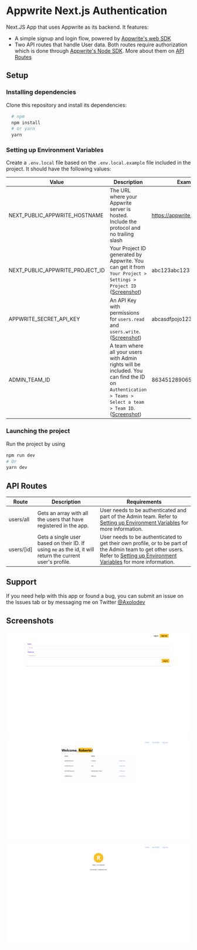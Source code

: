 # Appwrite Next.js Authentication

Next.JS App that uses Appwrite as its backend. It features:

- A simple signup and login flow, powered by [Appwrite's web SDK](https://www.npmjs.com/package/appwrite)
- Two API routes that handle User data. Both routes require authorization which is done through [Appwrite's Node SDK](https://www.npmjs.com/package/node-appwrite). More about them on [API Routes](#api-routes)

## Setup

### Installing dependencies

Clone this repository and install its dependencies:

```bash
  # npm
  npm install
  # or yarn
  yarn
```

### Setting up Environment Variables

Create a `.env.local` file based on the `.env.local.example` file included in the project. It should have the following values:

| Value                           | Description                                                                                                                                                                            | Example                      |
| ------------------------------- | -------------------------------------------------------------------------------------------------------------------------------------------------------------------------------------- | ---------------------------- |
| NEXT_PUBLIC_APPWRITE_HOSTNAME   | The URL where your Appwrite server is hosted. Include the protocol and no trailing slash                                                                                               | https://appwrite.example.com |
| NEXT_PUBLIC_APPWRITE_PROJECT_ID | Your Project ID generated by Appwrite. You can get it from `Your Project > Settings > Project ID` ([Screenshot](/gitAssets/screenshot-1.png))                                          | abc123abc123                 |
| APPWRITE_SECRET_API_KEY         | An API Key with permissions for `users.read` and `users.write`. ([Screenshot](/gitAssets/screenshot-1.png))                                                                            | abcasdfpojo123432            |
| ADMIN_TEAM_ID                   | A team where all your users with Admin rights will be included. You can find the ID on `Authentication > Teams > Select a team > Team ID`. ([Screenshot](/gitAssets/screenshot-3.png)) | 863451289065430265436        |

### Launching the project

Run the project by using

```bash
npm run dev
# Or
yarn dev
```

## API Routes

| Route        | Description                                                                                               | Requirements                                                                                                                                                                                                      |
| ------------ | --------------------------------------------------------------------------------------------------------- | ----------------------------------------------------------------------------------------------------------------------------------------------------------------------------------------------------------------- |
| users/all    | Gets an array with all the users that have registered in the app.                                         | User needs to be authenticated and part of the Admin team. Refer to [Setting up Environment Variables](#setting-up-environment-variables) for more information.                                                   |
| users/\[id\] | Gets a single user based on their ID. If using `me` as the id, it will return the current user's profile. | User needs to be authenticated to get their own profile, or to be part of the Admin team to get other users. Refer to [Setting up Environment Variables](#setting-up-environment-variables) for more information. |

## Support

If you need help with this app or found a bug, you can submit an issue on the Issues tab or by messaging me on Twitter [@Axolodev](https://twitter.com/axolodev)

## Screenshots

![Simple login page with email and password fields](/gitAssets/app_screenshot-1.png)
![User list on the home page. Every user has their name, email, and a link to their profile page.](/gitAssets/app_screenshot-2.png)
![Very simple user profile. Just the user's name, email, and their first initial](/gitAssets/app_screenshot-3.png)
